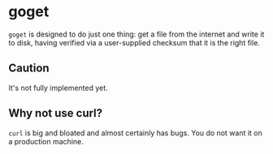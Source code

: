 # goget

`goget` is designed to do just one thing: get a file from the
internet and write it to disk, having verified via a
user-supplied checksum that it is the right file.

## Caution

It's not fully implemented yet.

## Why not use curl?

`curl` is big and bloated and almost certainly has bugs. You do
not want it on a production machine.
